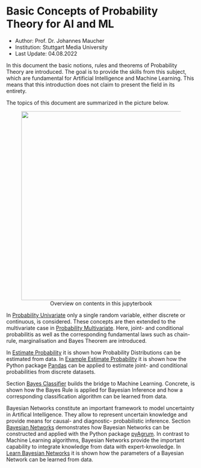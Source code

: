# Basic Concepts of Probability Theory for AI and ML


* Author: Prof. Dr. Johannes Maucher
* Institution: Stuttgart Media University
* Last Update: 04.08.2022

In this document the basic notions, rules and theorems of Probability Theory are introduced. The goal is to provide the skills from this subject, which are fundamental for Artificial Intelligence and Machine Learning. This means that this introduction does not claim to present the field in its entirety. 

The topics of this document are summarized in the picture below.

<figure align="center">
<img width="500" src="https://maucher.home.hdm-stuttgart.de/Pics/probBookJupyterBookOverview.png">
<figcaption>Overview on contents in this jupyterbook</figcaption>
</figure>

In [Probability Univariate](ProbabilityUnivariate) only a single random variable, either discrete or continuous, is considered. These concepts are then extended to the multivariate case in [Probability Multivariate](ProbabilityMultivariate). Here, joint- and conditional probabilitis as well as the corresponding fundamental laws such as chain-rule, marginalisation and Bayes Theorem are introduced.

In [Estimate Probability](estimateProbability) it is shown how Probability Distributions can be estimated from data. In [Example Estimate Probability](exampleProbEst) it is shown how the Python package [Pandas](https://pandas.pydata.org) can be applied to estimate joint- and conditional probabilities from discrete datasets.

Section [Bayes Classifier](parametricClassification1D) builds the bridge to Machine Learning. Concrete, is shown how the Bayes Rule is applied for Bayesian Inference and how a corresponding classification algorithm can be learned from data.

Bayesian Networks constitute an important framework to model uncertainty in Artifical Intelligence. They allow to represent uncertain knowledge and provide means for causal- and diagnostic- probabilistic inference. Section [Bayesian Networks](BayesNetAsia) demonstrates how Bayesian Networks can be constructed and applied with the Python package [pyAgrum](https://pyagrum.readthedocs.io/en/0.20.1/). In contrast to Machine Learning algorithms, Bayesian Networks provide the important capability to integrate knowledge from data with expert-knwoledge. In [Learn Bayesian Networks](BayesNetLearningWithPandas) it is shown how the parameters of a Bayesian Network can be learned from data. 

